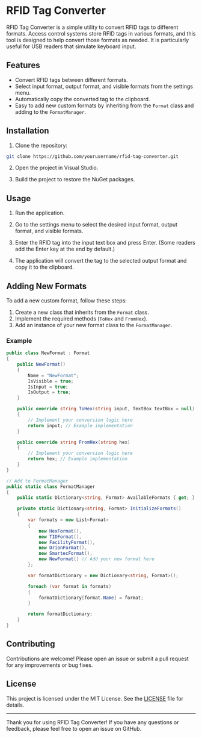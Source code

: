 ﻿# RFID Tag Converter

RFID Tag Converter is a simple utility to convert RFID tags to different formats. Access control systems store RFID tags in various formats, and this tool is designed to help convert those formats as needed. It is particularly useful for USB readers that simulate keyboard input.

## Features

- Convert RFID tags between different formats.
- Select input format, output format, and visible formats from the settings menu.
- Automatically copy the converted tag to the clipboard.
- Easy to add new custom formats by inheriting from the `Format` class and adding to the `FormatManager`.

## Installation

1. Clone the repository:

```sh
git clone https://github.com/yourusername/rfid-tag-converter.git
```

2. Open the project in Visual Studio.

3. Build the project to restore the NuGet packages.

## Usage

1. Run the application.

2. Go to the settings menu to select the desired input format, output format, and visible formats.

3. Enter the RFID tag into the input text box and press Enter. (Some readers add the Enter key at the end by default.)

4. The application will convert the tag to the selected output format and copy it to the clipboard.

## Adding New Formats

To add a new custom format, follow these steps:

1. Create a new class that inherits from the `Format` class.
2. Implement the required methods (`ToHex` and `FromHex`).
3. Add an instance of your new format class to the `FormatManager`.

### Example

```csharp
public class NewFormat : Format
{
    public NewFormat()
    {
        Name = "NewFormat";
        IsVisible = true;
        IsInput = true;
        IsOutput = true;
    }

    public override string ToHex(string input, TextBox textBox = null)
    {
        // Implement your conversion logic here
        return input; // Example implementation
    }

    public override string FromHex(string hex)
    {
        // Implement your conversion logic here
        return hex; // Example implementation
    }
}

// Add to FormatManager
public static class FormatManager
{
    public static Dictionary<string, Format> AvailableFormats { get; } = InitializeFormats();

    private static Dictionary<string, Format> InitializeFormats()
    {
        var formats = new List<Format>
        {
            new HexFormat(),
            new TIDFormat(),
            new FacilityFormat(),
            new OrionFormat(),
            new SmartecFormat(),
            new NewFormat() // Add your new format here
        };

        var formatDictionary = new Dictionary<string, Format>();

        foreach (var format in formats)
        {
            formatDictionary[format.Name] = format;
        }

        return formatDictionary;
    }
}
```

## Contributing

Contributions are welcome! Please open an issue or submit a pull request for any improvements or bug fixes.

## License

This project is licensed under the MIT License. See the [LICENSE](LICENSE) file for details.

---

Thank you for using RFID Tag Converter! If you have any questions or feedback, please feel free to open an issue on GitHub.
